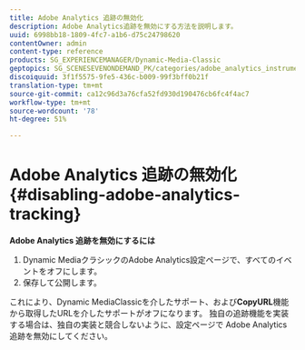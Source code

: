 ```yaml
---
title: Adobe Analytics 追跡の無効化
description: Adobe Analytics追跡を無効にする方法を説明します。
uuid: 6998bb18-1809-4fc7-a1b6-d75c24798620
contentOwner: admin
content-type: reference
products: SG_EXPERIENCEMANAGER/Dynamic-Media-Classic
geptopics: SG_SCENESEVENONDEMAND_PK/categories/adobe_analytics_instrumentation_kit
discoiquuid: 3f1f5575-9fe5-436c-b009-99f3bff0b21f
translation-type: tm+mt
source-git-commit: ca12c96d3a76cfa52fd930d190476cb6fc4f4ac7
workflow-type: tm+mt
source-wordcount: '78'
ht-degree: 51%

---
```



# Adobe Analytics 追跡の無効化{#disabling-adobe-analytics-tracking}

**Adobe Analytics 追跡を無効にするには**

1. Dynamic MediaクラシックのAdobe Analytics設定ページで、すべてのイベントをオフにします。
1. 保存して公開します。

これにより、Dynamic MediaClassicを介したサポート、および&#x200B;**CopyURL**&#x200B;機能から取得したURLを介したサポートがオフになります。 独自の追跡機能を実装する場合は、独自の実装と競合しないように、設定ページで Adobe Analytics 追跡を無効にしてください。

